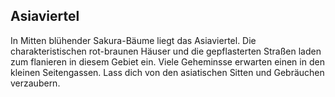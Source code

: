 ## Asiaviertel

In Mitten blühender Sakura-Bäume liegt das Asiaviertel. Die charakteristischen rot-braunen Häuser und die gepflasterten Straßen laden zum flanieren in diesem Gebiet ein. Viele Geheminsse erwarten einen in den kleinen Seitengassen. Lass dich von den asiatischen Sitten und Gebräuchen verzaubern.


